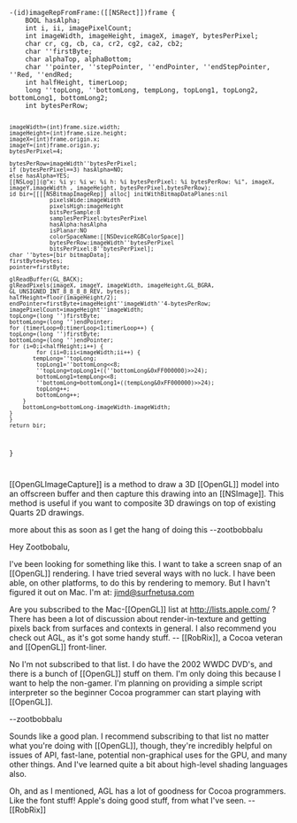 

<code>
-(id)imageRepFromFrame:([[NSRect]])frame {
    BOOL hasAlpha;
    int i, ii, imagePixelCount;
    int imageWidth, imageHeight, imageX, imageY, bytesPerPixel;
    char cr, cg, cb, ca, cr2, cg2, ca2, cb2;
    char ''firstByte;
    char alphaTop, alphaBottom;
    char ''pointer, ''stepPointer, ''endPointer, ''endStepPointer, ''Red, ''endRed;
    int halfHeight, timerLoop;
    long ''topLong, ''bottomLong, tempLong, topLong1, topLong2, bottomLong1, bottomLong2;
    int bytesPerRow;
    
    imageWidth=(int)frame.size.width;
    imageHeight=(int)frame.size.height;
    imageX=(int)frame.origin.x;
    imageY=(int)frame.origin.y;
    bytesPerPixel=4;

    bytesPerRow=imageWidth''bytesPerPixel;
    if (bytesPerPixel==3) hasAlpha=NO;
    else hasAlpha=YES;
    [[NSLog]](@"x: %i y: %i w: %i h: %i bytesPerPixel: %i bytesPerRow: %i", imageX, imageY,imageWidth , imageHeight, bytesPerPixel,bytesPerRow);
    id bir=[[[[NSBitmapImageRep]] alloc] initWithBitmapDataPlanes:nil
                pixelsWide:imageWidth
                pixelsHigh:imageHeight
                bitsPerSample:8
                samplesPerPixel:bytesPerPixel
                hasAlpha:hasAlpha
                isPlanar:NO
                colorSpaceName:[[NSDeviceRGBColorSpace]]
                bytesPerRow:imageWidth''bytesPerPixel
                bitsPerPixel:8''bytesPerPixel];
    char ''bytes=[bir bitmapData];
    firstByte=bytes;
    pointer=firstByte;

    glReadBuffer(GL_BACK);
    glReadPixels(imageX, imageY, imageWidth, imageHeight,GL_BGRA, GL_UNSIGNED_INT_8_8_8_8_REV, bytes);
    halfHeight=floor(imageHeight/2);
    endPointer=firstByte+imageHeight''imageWidth''4-bytesPerRow;
    imagePixelCount=imageHeight''imageWidth;
    topLong=(long '')firstByte;
    bottomLong=(long '')endPointer;
    for (timerLoop=0;timerLoop<1;timerLoop++) {
    topLong=(long '')firstByte;
    bottomLong=(long '')endPointer;
    for (i=0;i<halfHeight;i++) {
            for (ii=0;ii<imageWidth;ii++) {
           tempLong=''topLong;
            topLong1=''bottomLong<<8;
            ''topLong=topLong1+((''bottomLong&0xFF000000)>>24);
            bottomLong1=tempLong<<8;
            ''bottomLong=bottomLong1+((tempLong&0xFF000000)>>24);
            topLong++;
            bottomLong++;            
        }
        bottomLong=bottomLong-imageWidth-imageWidth;
    }
    }
    return bir;
}


</code>


[[OpenGLImageCapture]] is a method to draw a 3D [[OpenGL]] model into an offscreen buffer and then capture this drawing into an [[NSImage]]. This method is useful if you want to composite 3D drawings on top of existing Quarts 2D drawings.

more about this as soon as I get the hang of doing this --zootbobbalu

Hey Zootbobalu,

I've been looking for something like this. I want to take a screen snap of an [[OpenGL]] rendering. I have tried several ways with no luck. I have been able, on other platforms, to do this by rendering to memory. But I havn't figured it out on Mac.
I'm at:
jimd@surfnetusa.com

Are you subscribed to the Mac-[[OpenGL]] list at http://lists.apple.com/ ? There has been a lot of discussion about render-in-texture and getting pixels back from surfaces and contexts in general. I also recommend you check out AGL, as it's got some handy stuff. -- [[RobRix]], a Cocoa veteran and [[OpenGL]] front-liner.

No I'm not subscribed to that list. I do have the 2002 WWDC DVD's, and there is a bunch of [[OpenGL]] stuff on them. I'm only doing this because I want to help the non-gamer. I'm planning on providing a simple script interpreter so the beginner Cocoa programmer can start playing with [[OpenGL]]. 

--zootbobbalu

Sounds like a good plan. I recommend subscribing to that list no matter what you're doing with [[OpenGL]], though, they're incredibly helpful on issues of API, fast-lane, potential non-graphical uses for the GPU, and many other things. And I've learned quite a bit about high-level shading languages also.

Oh, and as I mentioned, AGL has a lot of goodness for Cocoa programmers. Like the font stuff! Apple's doing good stuff, from what I've seen. -- [[RobRix]]